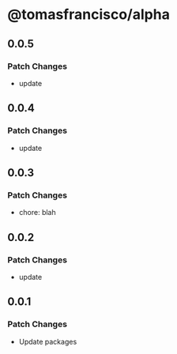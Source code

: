 # @tomasfrancisco/alpha

## 0.0.5

### Patch Changes

- update

## 0.0.4

### Patch Changes

- update

## 0.0.3

### Patch Changes

- chore: blah

## 0.0.2

### Patch Changes

- update

## 0.0.1

### Patch Changes

- Update packages
